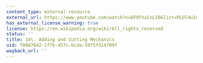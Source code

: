 ```yaml
---
content_type: external-resource
external_url: https://www.youtube.com/watch?v=DF9fniCnL10&list=PLUl4u3cNGP63YWzCDORR965yCmHiCKF9Z&index=15
has_external_license_warning: true
license: https://en.wikipedia.org/wiki/All_rights_reserved
status: ''
title: 14\. Adding and Cutting Mechanics
uid: f80d7842-1f7b-457c-bcda-5975fd14709f
wayback_url: ''
---
```

